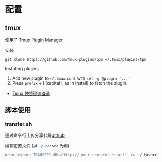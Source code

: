 # 配置

## tmux

使用了 [Tmux Plugin Manager](https://github.com/tmux-plugins/tpm)

安装

```bash
git clone https://github.com/tmux-plugins/tpm ~/.tmux/plugins/tpm
```


Installing plugins

1.  Add new plugin to `~/.tmux.conf` with `set -g @plugin '...'`
2.  Press `prefix` + I (capital i, as in **I**nstall) to fetch the plugin.

- [Tmux 快捷键速查表](https://blog.roj.ac.cn/blog/tmux%E5%B8%B8%E7%94%A8%E5%BF%AB%E6%8D%B7%E9%94%AE.html)

## 脚本使用

### transfer.sh

通过命令行上传分享代码[github](https://github.com/dutchcoders/transfer.sh)

编辑配置文件 (以 `~/.bashrc` 为例):

```bash
echo 'export TRANSFER_URL="http:// your-transfer-sh-url"' >> ~/.bashrc
```